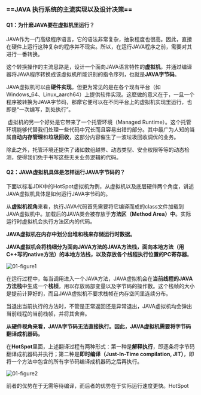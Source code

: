 ### **==JAVA 执行系统的主流实现以及设计决策==**

#### Q1：为什麽JAVA要在虚拟机里运行？        
​    JAVA作为一门高级程序语言，它的语法非常复杂，抽象程度也很高。因此，直接在硬件上运行这种复杂的程序并不现实。所以，在运行JAVA程序之前，需要对其进行一番转换。

​	这个转换操作的主流思路是，设计一个面向JAVA语言特性的**虚拟机**，并通过编译器将JAVA程序转换成该虚拟机所能识别的指令序列，也就是**JAVA字节码**。

​	JAVA虚拟机可以由**硬件实现**，但更为常见的是在各个现有平台（如Windows_64、Linux_aarch64）上提供软件实现。这麽做的意义在于，一旦一个程序被转换为JAVA字节码，那摩它便可以在不同平台上的虚拟机实现里运行，也即是“一次编写，到处执行”。

​	虚拟机的另一个好处是它带来了一个托管环境（Managed Runtime）。这个托管环境能够代替我们处理一些代码中冗长而且容易出错的部分。其中最广为人知的当属**自动内存管理**和**垃圾回收**，这部分内容催生了一波垃圾回收调优的业务。

​	除此之外，托管环境还提供了诸如数组越界、动态类型、安全权限等等的动态检测，使得我们免于书写这些无关业务逻辑的代码。

#### Q2：JAVA虚拟机具体是怎样运行JAVA字节码的？
​	下面以标准JDK中的HotSpot虚拟机为例，从虚拟机以及底层硬件两个角度，讲述JAVA虚拟机具体是如何运行JAVA字节码的。

​	从**虚拟机视角**来看，执行JAVA代码首先需要将它编译而成的class文件加载到JAVA虚拟机中。加载后的JAVA类会被存放于**方法区（Method Area）中**。实际运行时虚拟机会执行方法区内的代码。

​	**JAVA虚拟机在内存中划分出堆和栈来存储运行时数据。**

​	**JAVA虚拟机会将栈细分为面向JAVA方法的JAVA方法栈，面向本地方法（用C++写的native方法）的本地方法栈，以及存放各个线程执行位置的PC寄存器**。

![01-figure1](/01-figure1.png) 

​	在运行过程中，每当调用进入一个JAVA方法，JAVA虚拟机会在**当前线程的JAVA方法栈**中生成一个**栈桢**，用以存放局部变量以及字节码的操作数。这个栈帧的大小是提前计算好的，而且JAVA虚拟机不要求栈帧在内存空间里连续分布。

​	当退出当前执行的方法时，不管是正常返回还是异常退出，JAVA虚拟机均会弹出当前线程的当前栈帧，并将其舍弃。

​	**从硬件视角来看，JAVA字节码无法直接执行。因此，JAVA虚拟机需要将字节码翻译成机器码。**

​	在**HotSpot**里面，上述翻译过程有两种形式：第一种是**解释执行**，即逐条将字节码翻译成机器码并执行；第二种是**即时编译（Just-In-Time compilation,  JIT）**，即将一个方法中包含的所有字节码编译成机器码之后再执行。

![01-figure2](/01-figure2.png)

​	前者的优势在于无需等待编译，而后者的优势在于实际运行速度更快。HotSpot